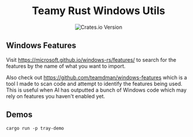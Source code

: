<div align="center">

# Teamy Rust Windows Utils

![Crates.io Version](https://img.shields.io/crates/v/teamy-windows)

</div>


## Windows Features

Visit https://microsoft.github.io/windows-rs/features/ to search for the features by the name of what you want to import.

Also check out https://github.com/teamdman/windows-features which is a tool I made to scan code and attempt to identify the features being used. This is useful when AI has outputted a bunch of Windows code which may rely on features you haven't enabled yet.

## Demos

```
cargo run -p tray-demo
```